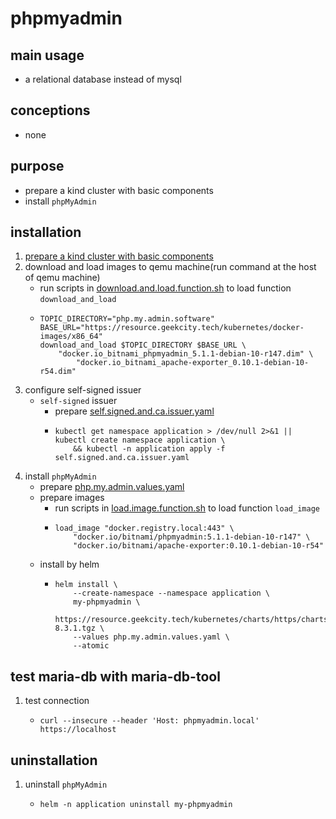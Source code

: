 # phpmyadmin

## main usage

* a relational database instead of mysql

## conceptions

* none

## purpose

* prepare a kind cluster with basic components
* install `phpMyAdmin`

## installation

1. [prepare a kind cluster with basic components](../basic/kind.cluster.md)
2. download and load images to qemu machine(run command at the host of qemu machine)
    * run scripts
      in [download.and.load.function.sh](../resources/create.qemu.machine.for.kind/download.and.load.function.sh.md) to
      load function `download_and_load`
    * ```shell
      TOPIC_DIRECTORY="php.my.admin.software"
      BASE_URL="https://resource.geekcity.tech/kubernetes/docker-images/x86_64"
      download_and_load $TOPIC_DIRECTORY $BASE_URL \
          "docker.io_bitnami_phpmyadmin_5.1.1-debian-10-r147.dim" \
              "docker.io_bitnami_apache-exporter_0.10.1-debian-10-r54.dim"
      ```
3. configure self-signed issuer
    * `self-signed` issuer
        + prepare [self.signed.and.ca.issuer.yaml](../basic/resources/cert.manager/self.signed.and.ca.issuer.yaml.md)
        + ```shell
          kubectl get namespace application > /dev/null 2>&1 || kubectl create namespace application \
              && kubectl -n application apply -f self.signed.and.ca.issuer.yaml
          ```
6. install `phpMyAdmin`
    * prepare [php.my.admin.values.yaml](resources/php.my.admin/php.my.admin.values.yaml.md)
    * prepare images
        + run scripts in [load.image.function.sh](../resources/load.image.function.sh.md) to load function `load_image`
        + ```shell
          load_image "docker.registry.local:443" \
              "docker.io/bitnami/phpmyadmin:5.1.1-debian-10-r147" \
              "docker.io/bitnami/apache-exporter:0.10.1-debian-10-r54"
          ```
    * install by helm
        + ```shell
          helm install \
              --create-namespace --namespace application \
              my-phpmyadmin \
              https://resource.geekcity.tech/kubernetes/charts/https/charts.bitnami.com/bitnami/phpmyadmin-8.3.1.tgz \
              --values php.my.admin.values.yaml \
              --atomic
          ```

## test maria-db with maria-db-tool

1. test connection
    * ```shell
      curl --insecure --header 'Host: phpmyadmin.local' https://localhost
      ```

## uninstallation

1. uninstall `phpMyAdmin`
    * ```shell
      helm -n application uninstall my-phpmyadmin
      ```
